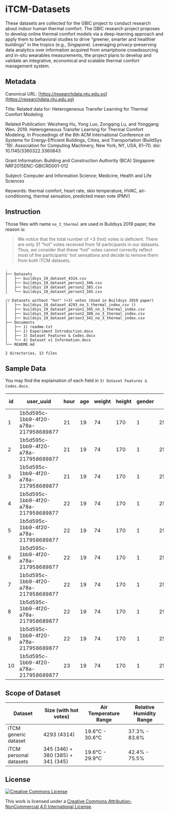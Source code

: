 # iTCM-Datasets

These datasets are collected for the GBIC project to conduct research about indoor human thermal comfort. The GBIC research project proposes to develop online thermal comfort models via a deep-learning approach and apply them to behavioral studies to drive “greener, smarter and healthier buildings” in the tropics (e.g., Singapore). Leveraging privacy-preserving data analytics over information acquired from smartphone crowdsourcing and in-situ wearables measurements, the project plans to develop and validate an integrative, economical and scalable thermal comfort management system.

## Metadata

Canonical URL: [https://researchdata.ntu.edu.sg](https://researchdata.ntu.edu.sg)

Title: Related data for: Heterogeneous Transfer Learning for Thermal Comfort Modeling

Related Publication: Weizheng Hu, Yong Luo, Zongqing Lu, and Yonggang Wen. 2019. Heterogeneous Transfer Learning for Thermal Comfort Modeling. In Proceedings of the 6th ACM International Conference on Systems for Energy-Efficient Buildings, Cities, and Transportation (BuildSys ’19). Association for Computing Machinery, New York, NY, USA, 61–70. doi: 10.1145/3360322.3360843

Grant Information: Building and Construction Authority (BCA) Singapore: NRF2015ENC-GBICRD001-012

Subject: Computer and Information Science; Medicine, Health and Life Sciences

Keywords: thermal comfort, heart rate, skin temperature, HVAC, air-conditioning, thermal sensation, predicted mean vote (PMV)

## Instruction

Those files with name `no_3_thermal` are used in Buildsys 2019 paper, the reason is:

> We notice that the total number of +3 (hot) votes is deficient. There are only 31 “hot” votes received from 14 participants in our datasets. Thus, we consider that these “hot” votes cannot correctly reflect most of the participants' hot sensations and decide to remove them from both iTCM datasets.

```
.
├── Datasets
│   ├── buildsys_19_dataset_4314.csv
│   ├── buildsys_19_dataset_person1_346.csv
│   ├── buildsys_19_dataset_person2_385.csv
│   └── buildsys_19_dataset_person3_345.csv

// Datasets without "hot" (+3) votes (Used in Buildsys 2019 paper)
│   ├── buildsys_19_dataset_4293_no_3_thermal_index.csv ()
│   ├── buildsys_19_dataset_person1_345_no_3_thermal_index.csv
│   ├── buildsys_19_dataset_person2_380_no_3_thermal_index.csv
│   ├── buildsys_19_dataset_person3_341_no_3_thermal_index.csv
├── Documents
│   ├── 1) readme.txt
│   ├── 2) Experiment Introduction.docx
│   ├── 3) Dataset Features & Codes.docx
│   └── 4) Dataset v1 Information.docx
└── README.md

2 directories, 13 files
```

## Sample Data

You may find the explaination of each field in `3) Dataset Features & Codes.docx`.

| id | user\_uuid                               | hour | age | weight | height | gender | at          | rh          | met          | cl    | hr | st | ati\(\-3\-2\) | ati\(0\-5\) |
|----|------------------------------------------|------|-----|--------|--------|--------|-------------|-------------|--------------|-------|----|----|---------------|-------------|
| 1  | 1b5d595c\-1bb9\-4f20\-a78a\-217958689877 | 21   | 19  | 74     | 170    | 1      | 25\.33358   | 55\.03636   | 1\.192368839 | 0\.54 | 74 | 31 | 0             | 3           |
| 2  | 1b5d595c\-1bb9\-4f20\-a78a\-217958689877 | 21   | 19  | 74     | 170    | 1      | 25\.2573745 | 58\.3366765 | 1\.169438669 | 0\.54 | 73 | 32 | \-1           | 2           |
| 3  | 1b5d595c\-1bb9\-4f20\-a78a\-217958689877 | 21   | 19  | 74     | 170    | 1      | 25\.311282  | 59\.00144   | 1\.207590569 | 0\.54 | 92 | 32 | 0             | 3           |
| 4  | 1b5d595c\-1bb9\-4f20\-a78a\-217958689877 | 22   | 19  | 74     | 170    | 1      | 25\.334916  | 58\.009603  | 1\.113437381 | 0\.54 | 72 | 32 | \-1           | 2           |
| 5  | 1b5d595c\-1bb9\-4f20\-a78a\-217958689877 | 22   | 19  | 74     | 170    | 1      | 25\.333581  | 56\.980052  | 1\.184626185 | 0\.54 | 77 | 32 | \-1           | 2           |
| 6  | 1b5d595c\-1bb9\-4f20\-a78a\-217958689877 | 22   | 19  | 74     | 170    | 1      | 25\.1385505 | 55\.5704215 | 1\.146804373 | 0\.54 | 77 | 33 | 1             | 4           |
| 7  | 1b5d595c\-1bb9\-4f20\-a78a\-217958689877 | 22   | 19  | 74     | 170    | 1      | 25\.1385505 | 55\.5704215 | 1\.136650669 | 0\.54 | 79 | 33 | 0             | 3           |
| 8  | 1b5d595c\-1bb9\-4f20\-a78a\-217958689877 | 22   | 19  | 74     | 170    | 1      | 25\.1918955 | 54\.5402515 | 1\.184330398 | 0\.54 | 79 | 33 | 1             | 4           |
| 9  | 1b5d595c\-1bb9\-4f20\-a78a\-217958689877 | 22   | 19  | 74     | 170    | 1      | 25\.261325  | 53\.424551  | 1\.234368697 | 0\.54 | 83 | 32 | 1             | 4           |
| 10 | 1b5d595c\-1bb9\-4f20\-a78a\-217958689877 | 23   | 19  | 74     | 170    | 1      | 25\.218705  | 53\.0346485 | 1\.174277726 | 0\.54 | 80 | 32 | 0             | 3           |

## Scope of Dataset

| Dataset                | Size \(with hot votes\)                   | Air Temperature Range | Relative Humidity Range |
|------------------------|-------------------------------------------|-----------------------|-------------------------|
| iTCM generic dataset   | 4293 \(4314\)                             | 19\.6°C \- 30\.6°C    | 37\.3% \- 83\.6%        |
| iTCM personal datasets | 345 \(346\) \+ 380 \(385\) \+ 341 \(345\) | 19\.6°C \- 29\.9°C    | 42\.4% \- 75\.5%        |


## License

<a rel="license" href="http://creativecommons.org/licenses/by-nc/4.0/"><img alt="Creative Commons License" style="border-width:0" src="https://i.creativecommons.org/l/by-nc/4.0/88x31.png" /></a>

This work is licensed under a <a rel="license" href="http://creativecommons.org/licenses/by-nc/4.0/">Creative Commons Attribution-NonCommercial 4.0 International License</a>.